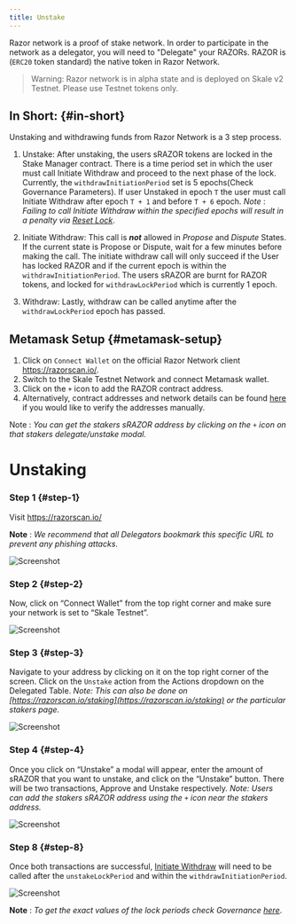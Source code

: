 ```yaml
---
title: Unstake
---
```


Razor network is a proof of stake network. In order to participate in the network as a delegator, you will need to "Delegate" your RAZORs. RAZOR is (`ERC20` token standard) the native token in Razor Network.

> Warning: Razor network is in alpha state and is deployed on Skale v2 Testnet. Please use Testnet tokens only.

## In Short: {#in-short}

Unstaking and withdrawing funds from Razor Network is a 3 step process.

1.  Unstake:
    After unstaking, the users sRAZOR tokens are locked in the Stake Manager contract. There is a time period set in which the user must call Initiate Withdraw and proceed to the next phase of the lock. Currently, the `withdrawInitiationPeriod` set is 5 epochs(Check Governance Parameters). If user Unstaked in epoch `T` the user must call Initiate Withdraw after epoch `T + 1` and before `T + 6` epoch.
    _Note_ : _Failing to call Initiate Withdraw within the specified epochs will result in a penalty via <ins>Reset Lock</ins>_.

2.  Initiate Withdraw:
    This call is _**not**_ allowed in _Propose_ and _Dispute_ States. If the current state is Propose or Dispute, wait for a few minutes before making the call. The initiate withdraw call will only succeed if the User has locked RAZOR and if the current epoch is within the `withdrawInitiationPeriod`. The users sRAZOR are burnt for RAZOR tokens, and locked for `withdrawLockPeriod` which is currently 1 epoch.
3.  Withdraw:
    Lastly, withdraw can be called anytime after the `withdrawLockPeriod` epoch has passed.

## Metamask Setup {#metamask-setup}

1. Click on `Connect Wallet` on the official Razor Network client <https://razorscan.io/>.
2. Switch to the Skale Testnet Network and connect Metamask wallet.
3. Click on the `+` icon to add the RAZOR contract address.
4. Alternatively, contract addresses and network details can be found [here](http://localhost:3000/docs/incentivised-testnet/deployment-details) if you would like to verify the addresses manually.

Note : _You can get the stakers sRAZOR address by clicking on the `+` icon on that stakers delegate/unstake modal._

# Unstaking

### Step 1 {#step-1}

Visit <https://razorscan.io/>

**Note** : _We recommend that all Delegators bookmark this specific URL to prevent any phishing attacks_.

![Screenshot](/img/1.png)

### Step 2 {#step-2}

Now, click on “Connect Wallet” from the top right corner and make sure your network is set to “Skale Testnet”.

![Screenshot](/img/2.png)

### Step 3 {#step-3}

Navigate to your address by clicking on it on the top right corner of the screen. Click on the `Unstake` action from the Actions dropdown on the Delegated Table.
_Note: This can also be done on [https://razorscan.io/staking](https://razorscan.io/staking) or the particular stakers page._

![Screenshot](/img/9.png)

### Step 4 {#step-4}

Once you click on “Unstake” a modal will appear, enter the amount of sRAZOR that you want to unstake, and click on the “Unstake” button. There will be two transactions, Approve and Unstake respectively.
_Note: Users can add the stakers sRAZOR address using the `+` icon near the stakers address._

![Screenshot](/img/11.png)

### Step 8 {#step-8}

Once both transactions are successful, [Initiate Withdraw](/docs/delegation/delegate) will need to be called after the `unstakeLockPeriod` and within the `withdrawInitiationPeriod`.

![Screenshot](/img/12.png)

**Note** : _To get the exact values of the lock periods check Governance [here](https://razorscan.io/governance/values)_.
